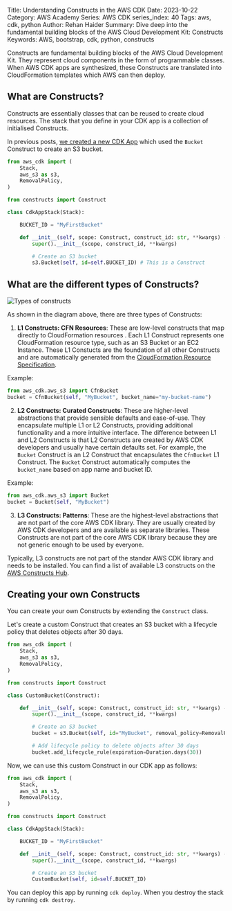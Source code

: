 Title: Understanding Constructs in the AWS CDK
Date: 2023-10-22
Category: AWS Academy
Series: AWS CDK
series_index: 40
Tags: aws, cdk, python
Author: Rehan Haider
Summary: Dive deep into the fundamental building blocks of the AWS Cloud Development Kit: Constructs
Keywords: AWS, bootstrap, cdk, python, constructs


Constructs are fundamental building blocks of the AWS Cloud Development Kit. They represent cloud components in the form of programmable classes. When AWS CDK apps are synthesized, these Constructs are translated into CloudFormation templates which AWS can then deploy.

## What are Constructs?

Constructs are essentially classes that can be reused to create cloud resources. The stack that you define in your CDK app is a collection of initialised Constructs.

In previous posts, [we created a new CDK App]({filename}50000020-cdk-new-app.md) which used the `Bucket` Construct to create an S3 bucket.

```python
from aws_cdk import (
    Stack,
    aws_s3 as s3,
    RemovalPolicy,
)

from constructs import Construct

class CdkAppStack(Stack):

    BUCKET_ID = "MyFirstBucket"

    def __init__(self, scope: Construct, construct_id: str, **kwargs) -> None:
        super().__init__(scope, construct_id, **kwargs)

        # Create an S3 bucket
        s3.Bucket(self, id=self.BUCKET_ID) # This is a Construct
```

## What are the different types of Constructs?

![Types of constructs]({static}/images/aws/50000040-01-cdk-constructs-types.png)

As shown in the diagram above, there are three types of Constructs:

1. **L1 Constructs: CFN Resources**: These are low-level constructs that map directly to CloudFormation resources . Each L1 Construct represents one CloudFormation resource type, such as an S3 Bucket or an EC2 Instance. These L1 Constucts are the foundation of all other Constructs and are automatically generated from the [CloudFormation Resource Specification](https://docs.aws.amazon.com/AWSCloudFormation/latest/UserGuide/cfn-resource-specification.html).

Example:
```python
from aws_cdk.aws_s3 import CfnBucket
bucket = CfnBucket(self, "MyBucket", bucket_name="my-bucket-name")
```

2. **L2 Constructs:  Curated Constructs**: These are higher-level abstractions that provide sensible defaults and ease-of-use. They encapsulate multiple L1 or L2 Constructs, providing additional functionality and a more intuitive interface. The difference between L1 and L2 Constructs is that L2 Constructs are created by AWS CDK developers and usually have certain defaults set. For example, the `Bucket` Construct is an L2 Construct that encapsulates the `CfnBucket` L1 Construct. The `Bucket` Construct automatically computes the `bucket_name` based on app name and bucket ID.

Example:
```python
from aws_cdk.aws_s3 import Bucket
bucket = Bucket(self, "MyBucket")
```

3. **L3 Constructs: Patterns**: These are the highest-level abstractions that are not part of the core AWS CDK library. They are usually created by AWS CDK developers and are available as separate libraries. These Constructs are not part of the core AWS CDK library because they are not generic enough to be used by everyone. 

Typically, L3 constructs are not part of the standar AWS CDK library and needs to be installed. You can find a list of available L3 constructs on the [AWS Constructs Hub](https://constructs.dev).


## Creating your own Constructs

You can create your own Constructs by extending the `Construct` class. 

Let's create a custom Construct that creates an S3 bucket with a lifecycle policy that deletes objects after 30 days.

```python
from aws_cdk import (
    Stack,
    aws_s3 as s3,
    RemovalPolicy,
)

from constructs import Construct

class CustomBucket(Construct):

    def __init__(self, scope: Construct, construct_id: str, **kwargs) -> None:
        super().__init__(scope, construct_id, **kwargs)

        # Create an S3 bucket
        bucket = s3.Bucket(self, id="MyBucket", removal_policy=RemovalPolicy.DESTROY)

        # Add lifecycle policy to delete objects after 30 days
        bucket.add_lifecycle_rule(expiration=Duration.days(30))
```

Now, we can use this custom Construct in our CDK app as follows:

```python
from aws_cdk import (
    Stack,
    aws_s3 as s3,
    RemovalPolicy,
)

from constructs import Construct

class CdkAppStack(Stack):

    BUCKET_ID = "MyFirstBucket"

    def __init__(self, scope: Construct, construct_id: str, **kwargs) -> None:
        super().__init__(scope, construct_id, **kwargs)

        # Create an S3 bucket
        CustomBucket(self, id=self.BUCKET_ID)
```

You can deploy this app by running `cdk deploy`. When you destroy the stack by running `cdk destroy`.









